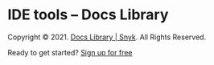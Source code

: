 # IDE tools – Docs Library

Copyright © 2021. [Docs Library \| Snyk](https://github.com/snyk/user-docs/tree/caef522cc2da817b75170d43049a1e6dd9d856fb/hc/en-us/README.md). All Rights Reserved.

Ready to get started? [Sign up for free](https://snyk.io/login?cta=sign-up&loc=footer&page=support_docs_page)

